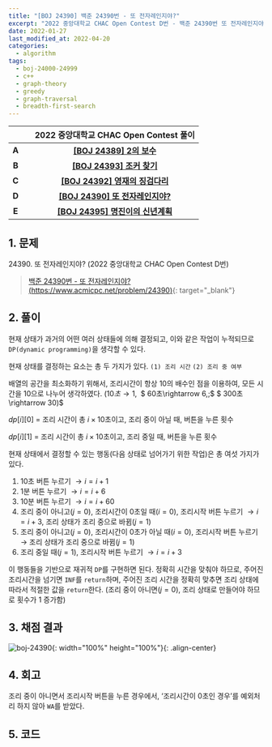 ```yaml
---
title: "[BOJ 24390] 백준 24390번 - 또 전자레인지야?"
excerpt: "2022 중앙대학교 CHAC Open Contest D번 - 백준 24390번 또 전자레인지야? 풀이"
date: 2022-01-27
last_modified_at: 2022-04-20
categories:
  - algorithm
tags:
  - boj-24000-24999
  - c++
  - graph-theory
  - greedy
  - graph-traversal
  - breadth-first-search
---
```


|||2022 중앙대학교 CHAC Open Contest 풀이|
|:---:|:---:|:---:|
|**A**||**[[BOJ 24389] 2의 보수](https://burningfalls.github.io/algorithm/boj-24389/)**|
|**B**||**[[BOJ 24393] 조커 찾기](https://burningfalls.github.io/algorithm/boj-24393/)**|
|**C**||**[[BOJ 24392] 영재의 징검다리](https://burningfalls.github.io/algorithm/boj-24392/)**|
|**D**||**[[BOJ 24390] 또 전자레인지야?](https://burningfalls.github.io/algorithm/boj-24390/)**|
|**E**||**[[BOJ 24395] 명진이의 신년계획](https://burningfalls.github.io/algorithm/boj-24395/)**|

## 1. 문제
$24390$. 또 전자레인지야? (2022 중앙대학교 CHAC Open Contest D번)

> [백준 24390번 - 또 전자레인지야? (https://www.acmicpc.net/problem/24390)](https://www.acmicpc.net/problem/24390){: target="_blank"}

## 2. 풀이

현재 상태가 과거의 어떤 여러 상태들에 의해 결정되고, 이와 같은 작업이 누적되므로 `DP(dynamic programming)`을 생각할 수 있다.

현재 상태를 결정하는 요소는 총 두 가지가 있다. `(1) 조리 시간` `(2) 조리 중 여부`

배열의 공간을 최소화하기 위해서, 조리시간이 항상 $10$의 배수인 점을 이용하여, 모든 시간을 $10$으로 나누어 생각하였다. $(10초\rightarrow 1,\;$ $ 60초\rightarrow 6,\;$ $ 300초\rightarrow 30)$

$dp[i][0]$ = 조리 시간이 총 $i \times 10$초이고, 조리 중이 아닐 때, 버튼을 누른 횟수

$dp[i][1]$ = 조리 시간이 총 $i \times 10$초이고, 조리 중일 때, 버튼을 누른 횟수

현재 상태에서 결정할 수 있는 행동(다음 상태로 넘어가기 위한 작업)은 총 여섯 가지가 있다.

1. $10$초 버튼 누르기 $\rightarrow i = i + 1$
1. $1$분 버튼 누르기 $\rightarrow i = i + 6$
1. $10$분 버튼 누르기 $\rightarrow i = i + 60$
1. 조리 중이 아니고$(j=0)$, 조리시간이 $0$초일 때$(i=0)$, 조리시작 버튼 누르기 $\rightarrow i = i + 3$, 조리 상태가 조리 중으로 바뀜$(j=1)$
1. 조리 중이 아니고$(j=0)$, 조리시간이 $0$초가 아닐 때$(i=0)$, 조리시작 버튼 누르기 $\rightarrow$ 조리 상태가 조리 중으로 바뀜$(j=1)$
1. 조리 중일 때$(j=1)$, 조리시작 버튼 누르기 $\rightarrow i = i + 3$

이 행동들을 기반으로 재귀적 `DP`를 구현하면 된다. 정확히 시간을 맞춰야 하므로, 주어진 조리시간을 넘기면 `INF`를 `return`하며, 주어진 조리 시간을 정확히 맞추면 조리 상태에 따라서 적절한 값을 `return`한다. (조리 중이 아니면$(j=0)$, 조리 상태로 만들어야 하므로 횟수가 $1$ 증가함)

## 3. 채점 결과

![boj-24390](https://user-images.githubusercontent.com/30232837/161172777-e0ad8372-e545-436c-8156-904f5bbf6a1f.png "boj-24390"){: width="100%" height="100%"}{: .align-center}

## 4. 회고

조리 중이 아니면서 조리시작 버튼을 누른 경우에서, ‘조리시간이 $0$초인 경우’를 예외처리 하지 않아 `WA`를 받았다.

## 5. 코드

<script src="https://gist.github.com/BurningFalls/76ac7f8f146977988b9459a89f7b8f50.js"></script>